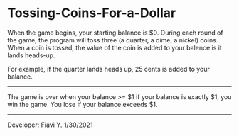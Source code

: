 # Tossing-Coins-For-a-Dollar
When the game begins, your starting balance is $0. During each round of the game, the program will toss three (a quarter, a dime, a nickel) coins. When a coin is tossed, the value of the coin is added to your balence is it lands heads-up. 

For example, if the quarter lands heads up, 25 cents is added to your balance.

*******************************************
The game is over when your balance >= $1
if your balance is exactly $1, you win the game.
You lose if your balance exceeds $1.
********************************************

Developer: Fiavi Y.
1/30/2021

